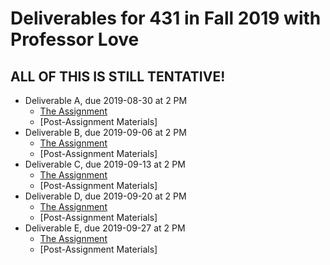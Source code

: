 # Deliverables for 431 in Fall 2019 with Professor Love

## ALL OF THIS IS STILL TENTATIVE!

- Deliverable A, due 2019-08-30 at 2 PM
    - [The Assignment](https://github.com/THOMASELOVE/2019-431/tree/master/DELIVERABLES/A)
    - [Post-Assignment Materials] 
- Deliverable B, due 2019-09-06 at 2 PM
    - [The Assignment](https://github.com/THOMASELOVE/2019-431/tree/master/DELIVERABLES/B)
    - [Post-Assignment Materials] 
- Deliverable C, due 2019-09-13 at 2 PM
    - [The Assignment](https://github.com/THOMASELOVE/2019-431/tree/master/DELIVERABLES/C)
    - [Post-Assignment Materials] 
- Deliverable D, due 2019-09-20 at 2 PM
    - [The Assignment](https://github.com/THOMASELOVE/2019-431/tree/master/DELIVERABLES/D)
    - [Post-Assignment Materials] 
- Deliverable E, due 2019-09-27 at 2 PM
    - [The Assignment](https://github.com/THOMASELOVE/2019-431/tree/master/DELIVERABLES/D)
    - [Post-Assignment Materials] 

